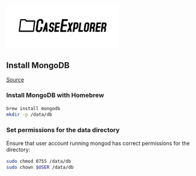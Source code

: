 <img src = "resources/Logo_Mockup_Option1.png" alt = "Logo" width = 300 />

## Install MongoDB
[Source](https://gist.github.com/adamgibbons/cc7b263ab3d52924d83b)

### Install MongoDB with Homebrew

```bash
brew install mongodb
mkdir -p /data/db
```
### Set permissions for the data directory
Ensure that user account running mongod has correct permissions for the directory:

```bash
sudo chmod 0755 /data/db
sudo chown $USER /data/db
```
